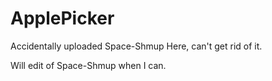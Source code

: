# ApplePicker
Accidentally uploaded Space-Shmup Here, can't get rid of it.


Will edit of Space-Shmup when I can. 
